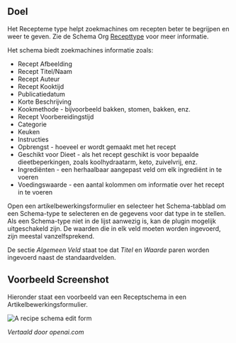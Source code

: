 <!-- Filename: J5.x:Schema_org/Type_Recipe_-_Using_Recipe_Plugin / Display title: Schema.org - Recept -->

## Doel

Het Recepteme type helpt zoekmachines om recepten beter te begrijpen en weer te geven. Zie de Schema Org [Recepttype](https://schema.org/Recipe) voor meer informatie.

Het schema biedt zoekmachines informatie zoals:

- Recept Afbeelding
- Recept Titel/Naam
- Recept Auteur
- Recept Kooktijd
- Publicatiedatum
- Korte Beschrijving
- Kookmethode - bijvoorbeeld bakken, stomen, bakken, enz.
- Recept Voorbereidingstijd
- Categorie
- Keuken
- Instructies
- Opbrengst - hoeveel er wordt gemaakt met het recept
- Geschikt voor Dieet - als het recept geschikt is voor bepaalde dieetbeperkingen, zoals koolhydraatarm, keto, zuivelvrij, enz.
- Ingrediënten - een herhaalbaar aangepast veld om elk ingrediënt in te voeren
- Voedingswaarde - een aantal kolommen om informatie over het recept in te voeren

Open een artikelbewerkingsformulier en selecteer het Schema-tabblad om een Schema-type te selecteren en de gegevens voor dat type in te stellen. Als een Schema-type niet in de lijst aanwezig is, kan de plugin mogelijk uitgeschakeld zijn. De waarden die in elk veld moeten worden ingevoerd, zijn meestal vanzelfsprekend.

De sectie *Algemeen Veld* staat toe dat *Titel* en *Waarde* paren worden ingevoerd naast de standaardvelden.

## Voorbeeld Screenshot

Hieronder staat een voorbeeld van een Receptschema in een Artikelbewerkingsformulier.

![A recipe schema edit form](../../../en/images/schemas/edit-schema-recipe.png)

*Vertaald door openai.com*

